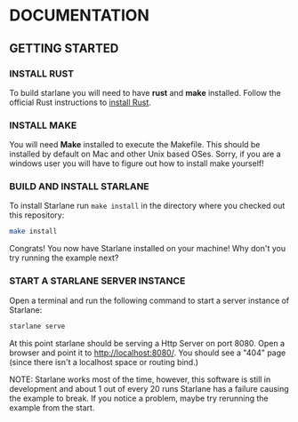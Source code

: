 
# DOCUMENTATION

## GETTING STARTED

### INSTALL RUST
To build starlane you will need to have **rust** and **make** installed.  Follow the official Rust instructions to [install Rust](https://www.rust-lang.org/tools/install).

### INSTALL MAKE
You will need **Make** installed to execute the Makefile.  This should be installed by default on Mac and other Unix based OSes. Sorry, if you are a windows user you will have to figure out how to install make yourself!

### BUILD AND INSTALL STARLANE
To install Starlane run ```make install``` in the directory where you checked out this repository:

```bash
make install
```

Congrats! You now have Starlane installed on your machine! Why don't you try running the example next?

### START A STARLANE SERVER INSTANCE
Open a terminal and run the following command to start a server instance of Starlane:

```bash
starlane serve
```
At this point starlane should be serving a Http Server on port 8080.  Open a browser and point it to [http://localhost:8080/](http://localhost:8080/).  You should see a "404" page (since there isn't a localhost space or routing bind.)

NOTE: Starlane works most of the time, however, this software is still in development and about 1 out of every 20 runs Starlane has a failure causing the example to break.  If you notice a problem, maybe try rerunning the example from the start.






